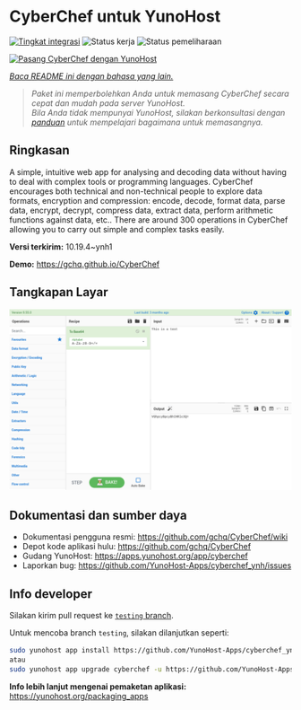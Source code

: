 <!--
N.B.: README ini dibuat secara otomatis oleh <https://github.com/YunoHost/apps/tree/master/tools/readme_generator>
Ini TIDAK boleh diedit dengan tangan.
-->

# CyberChef untuk YunoHost

[![Tingkat integrasi](https://dash.yunohost.org/integration/cyberchef.svg)](https://ci-apps.yunohost.org/ci/apps/cyberchef/) ![Status kerja](https://ci-apps.yunohost.org/ci/badges/cyberchef.status.svg) ![Status pemeliharaan](https://ci-apps.yunohost.org/ci/badges/cyberchef.maintain.svg)

[![Pasang CyberChef dengan YunoHost](https://install-app.yunohost.org/install-with-yunohost.svg)](https://install-app.yunohost.org/?app=cyberchef)

*[Baca README ini dengan bahasa yang lain.](./ALL_README.md)*

> *Paket ini memperbolehkan Anda untuk memasang CyberChef secara cepat dan mudah pada server YunoHost.*  
> *Bila Anda tidak mempunyai YunoHost, silakan berkonsultasi dengan [panduan](https://yunohost.org/install) untuk mempelajari bagaimana untuk memasangnya.*

## Ringkasan

A simple, intuitive web app for analysing and decoding data without having to deal with complex tools or programming languages. CyberChef encourages both technical and non-technical people to explore data formats, encryption and compression: encode, decode, format data, parse data, encrypt, decrypt, compress data, extract data, perform arithmetic functions against data, etc.. There are around 300 operations in CyberChef allowing you to carry out simple and complex tasks easily.


**Versi terkirim:** 10.19.4~ynh1

**Demo:** <https://gchq.github.io/CyberChef>

## Tangkapan Layar

![Tangkapan Layar pada CyberChef](./doc/screenshots/cyberchef_ynh.png)

## Dokumentasi dan sumber daya

- Dokumentasi pengguna resmi: <https://github.com/gchq/CyberChef/wiki>
- Depot kode aplikasi hulu: <https://github.com/gchq/CyberChef>
- Gudang YunoHost: <https://apps.yunohost.org/app/cyberchef>
- Laporkan bug: <https://github.com/YunoHost-Apps/cyberchef_ynh/issues>

## Info developer

Silakan kirim pull request ke [`testing` branch](https://github.com/YunoHost-Apps/cyberchef_ynh/tree/testing).

Untuk mencoba branch `testing`, silakan dilanjutkan seperti:

```bash
sudo yunohost app install https://github.com/YunoHost-Apps/cyberchef_ynh/tree/testing --debug
atau
sudo yunohost app upgrade cyberchef -u https://github.com/YunoHost-Apps/cyberchef_ynh/tree/testing --debug
```

**Info lebih lanjut mengenai pemaketan aplikasi:** <https://yunohost.org/packaging_apps>
